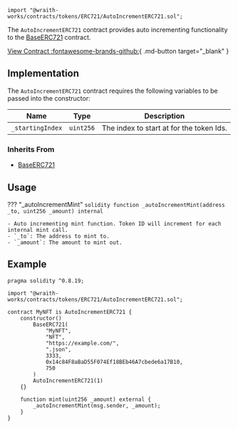 ```solidity
import "@wraith-works/contracts/tokens/ERC721/AutoIncrementERC721.sol";
```

The `AutoIncrementERC721` contract provides auto incrementing functionality to the [BaseERC721](/tokens/ERC721/BaseERC721) contract.

[View Contract :fontawesome-brands-github:](https://github.com/Wraith-Works/wraith-works-contracts/blob/main/contracts/tokens/ERC721/AutoIncrementERC721.sol){ .md-button target="_blank" }

## Implementation

The `AutoIncrementERC721` contract requires the following variables to be passed into the constructor:

| Name             | Type      | Description                              |
|------------------|-----------|------------------------------------------|
| `_startingIndex` | `uint256` | The index to start at for the token Ids. |

### Inherits From

- [BaseERC721](/tokens/ERC721/BaseERC721)

## Usage

??? "_autoIncrementMint"
    ```solidity
    function _autoIncrementMint(address _to, uint256 _amount) internal
    ```

    - Auto incrementing mint function. Token ID will increment for each internal mint call.
    - `_to`: The address to mint to.
    - `_amount`: The amount to mint out.

## Example

```solidity
pragma solidity ^0.8.19;

import "@wraith-works/contracts/tokens/ERC721/AutoIncrementERC721.sol";

contract MyNFT is AutoIncrementERC721 {
    constructor()
        BaseERC721(
            "MyNFT",
            "NFT",
            "https://example.com/",
            ".json",
            3333,
            0x14c84F8aBaD55F074Ef18BEb46A7cbede6a17B10,
            750
        )
        AutoIncrementERC721(1)
    {}

    function mint(uint256 _amount) external {
        _autoIncrementMint(msg.sender, _amount);
    }
}
```

